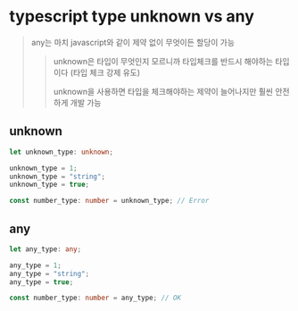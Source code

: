 # typescript type unknown vs any

> any는 마치 javascript와 같이 제약 없이 무엇이든 할당이 가능
>
> > unknown은 타입이 무엇인지 모르니까 타입체크를 반드시 해야하는 타입이다 (타입 체크 강제 유도)
> >
> > unknown을 사용하면 타입을 체크해야하는 제약이 늘어나지만 훨씬 안전하게 개발 가능

## unknown

```ts
let unknown_type: unknown;

unknown_type = 1;
unknown_type = "string";
unknown_type = true;

const number_type: number = unknown_type; // Error
```

## any

```ts
let any_type: any;

any_type = 1;
any_type = "string";
any_type = true;

const number_type: number = any_type; // OK
```
